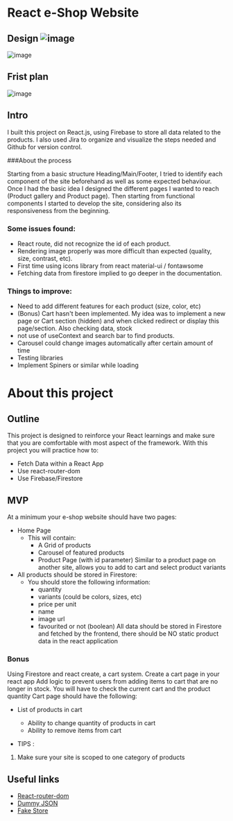 # React e-Shop Website

## Design ![image](https://user-images.githubusercontent.com/26740359/183672771-ac5368e8-e0e5-4ff0-b62c-719faa35b99b.png)
![image](https://user-images.githubusercontent.com/26740359/183672878-7c377f96-21a3-4a43-9ed7-52c82e2f7de2.png)

## Frist plan

![image](https://user-images.githubusercontent.com/26740359/182779538-09d74e1a-4153-4240-89f0-5a9845418d8a.png)

## Intro

I built this project on React.js, using Firebase to store all data related to the products. I also used Jira to organize and visualize the steps needed and Github for version control.

###About the process

Starting from a basic structure Heading/Main/Footer, I tried to identify each component of the site beforehand as well as some expected behaviour. Once I had the basic idea I designed the different pages I wanted to reach (Product gallery and Product page). Then starting from functional components I started to develop the site, considering also its responsiveness from the beginning.  

### Some issues found:

-   React route, did not recognize the id of each product.
-   Rendering image properly was more difficult than expected (quality, size, contrast, etc). 
-   First time using icons library from react material-ui / fontawsome
-   Fetching data from firestore implied to go deeper in the documentation. 

### Things to improve:
  
- Need to add different features for each product (size, color, etc)
-   (Bonus) Cart hasn't been implemented. My idea was to implement a new page or Cart section (hidden) and when clicked redirect or display this page/section. Also checking data, stock
-   not use of useContext and search bar to find products.
-   Carousel could change images automatically after certain amount of time
-   Testing libraries
-   Implement Spiners or similar while loading

# About this project
## Outline

This project is designed to reinforce your React learnings and make sure that you are comfortable with most aspect of the framework.
With this project you will practice how to:

-   Fetch Data within a React App
-   Use react-router-dom
-   Use Firebase/Firestore

## MVP

At a minimum your e-shop website should have two pages:

-   Home Page
    -   This will contain:
        -   A Grid of products
        -   Carousel of featured products
        -   Product Page (with id parameter) Similar to a product page on another site, allows you to add to cart and select product variants
-   All products should be stored in Firestore:
    -   You should store the following information:
        -   quantity
        -   variants (could be colors, sizes, etc)
        -   price per unit
        -   name
        -   image url
        -   favourited or not (boolean)
            All data should be stored in Firestore and fetched by the frontend, there should be NO static product data in the react application

### Bonus

Using Firestore and react create, a cart system. Create a cart page in your react app Add logic to prevent users from adding items to cart that are no longer in stock. You will have to check the current cart and the product quantity Cart page should have the following:

-   List of products in cart

    -   Ability to change quantity of products in cart
    -   Ability to remove items from cart

-   TIPS :

1. Make sure your site is scoped to one category of products

## Useful links

-   [React-router-dom](https://reactrouter.com/docs/en/v6/getting-started/overview)
-   [Dummy JSON](https://dummyjson.com/)
-   [Fake Store](https://fakestoreapi.com/)
